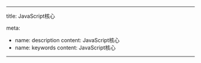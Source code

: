 ---

title: JavaScript核心

meta:
  - name: description
    content: JavaScript核心
  - name: keywords
    content: JavaScript核心

---